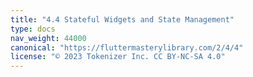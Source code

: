 ```yaml
---
title: "4.4 Stateful Widgets and State Management"
type: docs
nav_weight: 44000
canonical: "https://fluttermasterylibrary.com/2/4/4"
license: "© 2023 Tokenizer Inc. CC BY-NC-SA 4.0"
---
```

